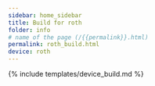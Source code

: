 ```yaml
---
sidebar: home_sidebar
title: Build for roth
folder: info
# name of the page (/{{permalink}}.html)
permalink: roth_build.html
device: roth
---
```

{% include templates/device_build.md %}

